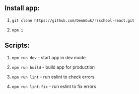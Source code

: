## Install app:

1. ```git clone https://github.com/DenWouk/rsschool-react.git```

2. ```npm i```

## Scripts:

1. ```npm run dev``` - start app in dev mode

2. ```npm run build``` - build app for production

3. ```npm run lint``` - run eslint to check errors

4. ```npm run lint:fix``` - run eslint to fix errors
